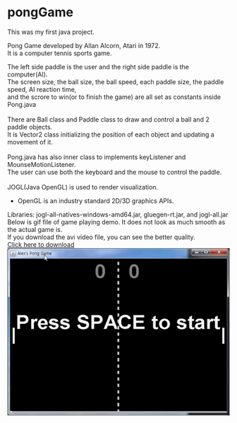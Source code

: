 # pongGame
This was my first java project.

Pong Game developed by Allan Alcorn, Atari in 1972.<br />
It is a computer tennis sports game.

The left side paddle is the user and the right side paddle is the computer(AI).<br />
The screen size, the ball size, the ball speed, each paddle size, the paddle speed, AI reaction time,<br />
and the scrore to win(or to finish the game) are all set as constants inside Pong.java<br />
<br />
There are Ball class and Paddle class to draw and control a ball and 2 paddle objects.<br />
It is Vector2 class initializing the position of each object and updating a movement of it.<br />
<br />
Pong.java has also inner class to implements keyListener and MounseMotionListener.<br />
The user can use both the keyboard and the mouse to control the paddle.<br />
<br />
JOGL(Java OpenGL) is used to render visualization.<br />
* OpenGL is an industry standard 2D/3D graphics APIs.<br />

Libraries: jogl-all-natives-windows-amd64.jar, gluegen-rt.jar, and jogl-all.jar 
<br />
Below is gif file of game playing demo. It does not look as much smooth as the actual game is.<br />
If you download the avi video file, you can see the better quality.<br />
<a href="https://raw.githubusercontent.com/alexpark90/pongGame/master/pongPlay.avi">Click here to download</a>
<br />
![gif file](https://raw.githubusercontent.com/alexpark90/pongGame/master/pongPlay.gif)


